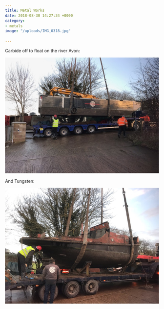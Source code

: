 ```yaml
---
title: Metal Works
date: 2018-08-30 14:27:34 +0000
category:
- metals
image: "/uploads/IMG_0318.jpg"

---
```

Carbide off to float on the river Avon:

![](/uploads/IMG_0323.jpg)

And Tungsten:

![](/uploads/IMG_0318.jpg)